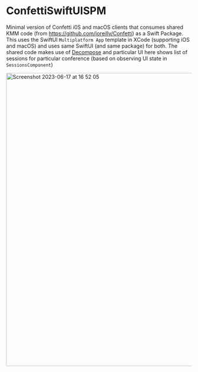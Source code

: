 # ConfettiSwiftUISPM
Minimal version of Confetti i0S and macOS clients that consumes shared KMM code (from https://github.com/joreilly/Confetti) as a Swift Package.  This uses the SwiftUI `Multiplatform App` template in XCode (supporting iOS and macOS) and uses same SwiftUI (and same package) for both.  The shared code makes use of 
[Decompose](https://github.com/arkivanov/Decompose) and particular UI here shows list of sessions for particular conference (based on 
observing UI state in `SessionsComponent`)

<img width="797" alt="Screenshot 2023-06-17 at 16 52 05" src="https://github.com/joreilly/ConfettiSwiftUISPM/assets/6302/ec6cfdf2-e35c-4d68-b7a7-c04f73ee20ba">
